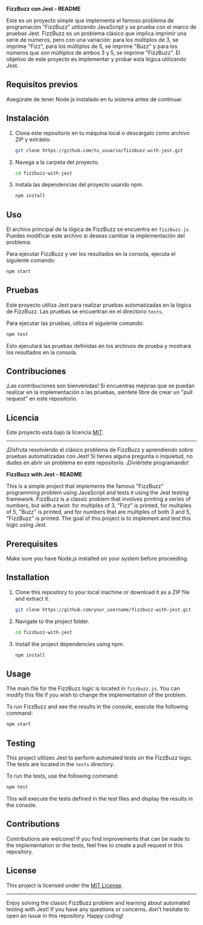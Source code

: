 **FizzBuzz con Jest - README**

Este es un proyecto simple que implementa el famoso problema de programación "FizzBuzz" utilizando JavaScript y se prueba con el marco de pruebas Jest. FizzBuzz es un problema clásico que implica imprimir una serie de números, pero con una variación: para los múltiplos de 3, se imprime "Fizz", para los múltiplos de 5, se imprime "Buzz" y para los números que son múltiplos de ambos 3 y 5, se imprime "FizzBuzz". El objetivo de este proyecto es implementar y probar esta lógica utilizando Jest.

## Requisitos previos

Asegúrate de tener Node.js instalado en tu sistema antes de continuar.

## Instalación

1. Clona este repositorio en tu máquina local o descárgalo como archivo ZIP y extráelo.
   
   ```bash
   git clone https://github.com/tu_usuario/fizzbuzz-with-jest.git
   ```

2. Navega a la carpeta del proyecto.

   ```bash
   cd fizzbuzz-with-jest
   ```

3. Instala las dependencias del proyecto usando npm.

   ```bash
   npm install
   ```

## Uso

El archivo principal de la lógica de FizzBuzz se encuentra en `fizzbuzz.js`. Puedes modificar este archivo si deseas cambiar la implementación del problema.

Para ejecutar FizzBuzz y ver los resultados en la consola, ejecuta el siguiente comando:

```bash
npm start
```

## Pruebas

Este proyecto utiliza Jest para realizar pruebas automatizadas en la lógica de FizzBuzz. Las pruebas se encuentran en el directorio `tests`.

Para ejecutar las pruebas, utiliza el siguiente comando:

```bash
npm test
```

Esto ejecutará las pruebas definidas en los archivos de prueba y mostrará los resultados en la consola.

## Contribuciones

¡Las contribuciones son bienvenidas! Si encuentras mejoras que se puedan realizar en la implementación o las pruebas, siéntete libre de crear un "pull request" en este repositorio.

## Licencia

Este proyecto está bajo la licencia [MIT](LICENSE).

---

¡Disfruta resolviendo el clásico problema de FizzBuzz y aprendiendo sobre pruebas automatizadas con Jest! Si tienes alguna pregunta o inquietud, no dudes en abrir un problema en este repositorio. ¡Diviértete programando!

**FizzBuzz with Jest - README**

This is a simple project that implements the famous "FizzBuzz" programming problem using JavaScript and tests it using the Jest testing framework. FizzBuzz is a classic problem that involves printing a series of numbers, but with a twist: for multiples of 3, "Fizz" is printed, for multiples of 5, "Buzz" is printed, and for numbers that are multiples of both 3 and 5, "FizzBuzz" is printed. The goal of this project is to implement and test this logic using Jest.

## Prerequisites

Make sure you have Node.js installed on your system before proceeding.

## Installation

1. Clone this repository to your local machine or download it as a ZIP file and extract it.

   ```bash
   git clone https://github.com/your_username/fizzbuzz-with-jest.git
   ```

2. Navigate to the project folder.

   ```bash
   cd fizzbuzz-with-jest
   ```

3. Install the project dependencies using npm.

   ```bash
   npm install
   ```

## Usage

The main file for the FizzBuzz logic is located in `fizzbuzz.js`. You can modify this file if you wish to change the implementation of the problem.

To run FizzBuzz and see the results in the console, execute the following command:

```bash
npm start
```

## Testing

This project utilizes Jest to perform automated tests on the FizzBuzz logic. The tests are located in the `tests` directory.

To run the tests, use the following command:

```bash
npm test
```

This will execute the tests defined in the test files and display the results in the console.

## Contributions

Contributions are welcome! If you find improvements that can be made to the implementation or the tests, feel free to create a pull request in this repository.

## License

This project is licensed under the [MIT License](LICENSE).

---

Enjoy solving the classic FizzBuzz problem and learning about automated testing with Jest! If you have any questions or concerns, don't hesitate to open an issue in this repository. Happy coding!

